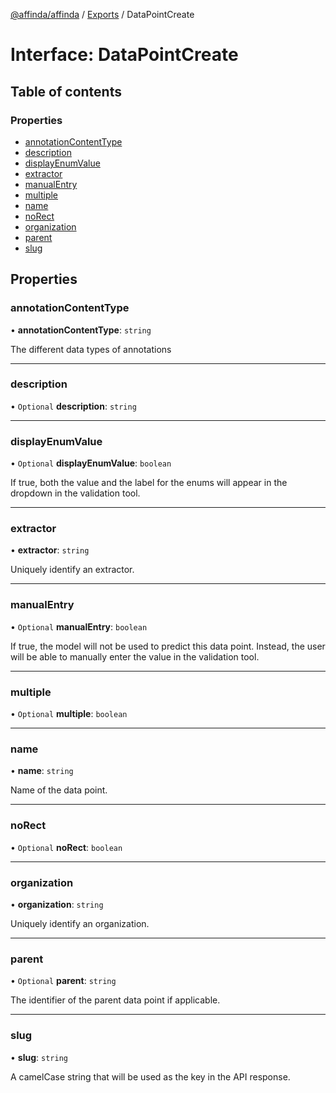 [@affinda/affinda](../README.md) / [Exports](../modules.md) / DataPointCreate

# Interface: DataPointCreate

## Table of contents

### Properties

- [annotationContentType](DataPointCreate.md#annotationcontenttype)
- [description](DataPointCreate.md#description)
- [displayEnumValue](DataPointCreate.md#displayenumvalue)
- [extractor](DataPointCreate.md#extractor)
- [manualEntry](DataPointCreate.md#manualentry)
- [multiple](DataPointCreate.md#multiple)
- [name](DataPointCreate.md#name)
- [noRect](DataPointCreate.md#norect)
- [organization](DataPointCreate.md#organization)
- [parent](DataPointCreate.md#parent)
- [slug](DataPointCreate.md#slug)

## Properties

### annotationContentType

• **annotationContentType**: `string`

The different data types of annotations

___

### description

• `Optional` **description**: `string`

___

### displayEnumValue

• `Optional` **displayEnumValue**: `boolean`

If true, both the value and the label for the enums will appear in the dropdown in the validation tool.

___

### extractor

• **extractor**: `string`

Uniquely identify an extractor.

___

### manualEntry

• `Optional` **manualEntry**: `boolean`

If true, the model will not be used to predict this data point. Instead, the user will be able to manually enter the value in the validation tool.

___

### multiple

• `Optional` **multiple**: `boolean`

___

### name

• **name**: `string`

Name of the data point.

___

### noRect

• `Optional` **noRect**: `boolean`

___

### organization

• **organization**: `string`

Uniquely identify an organization.

___

### parent

• `Optional` **parent**: `string`

The identifier of the parent data point if applicable.

___

### slug

• **slug**: `string`

A camelCase string that will be used as the key in the API response.
